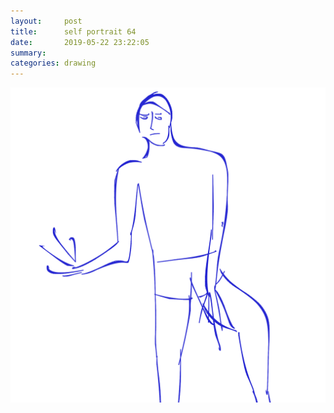 ```yaml
---
layout:     post
title:      self portrait 64
date:       2019-05-22 23:22:05
summary:    
categories: drawing
---
```

![self portrait 64](/images/diary/self-portrait-64.png ".")
